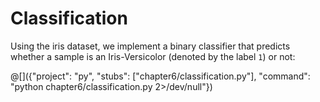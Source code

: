 # Classification

Using the iris dataset, we implement a binary classifier that predicts
whether a sample is an Iris-Versicolor (denoted by the label `1`) or not: 

@[]({"project": "py", "stubs": ["chapter6/classification.py"], "command": "python chapter6/classification.py 2>/dev/null"})
